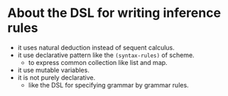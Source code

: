 # About the DSL for writing inference rules
- it uses natural deduction instead of sequent calculus.
- it use declarative pattern like the `(syntax-rules)` of scheme.
  - to express common collection like list and map.
- it use mutable variables.
- it is not purely declarative.
  - like the DSL for specifying grammar by grammar rules.
